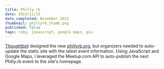 ```yaml
---
title: Philly.rb
date: 2013/11/15
date_completed: November 2013
thumbnail: phillyrb_thumb.png
published: false
tags: ruby, javascript, google maps, gis
---
```


[Thoughtbot](http://thoughtbot.com) designed the new [phillyrb.org](http://phillyrb.org), but organizers needed to auto-update the static site with the latest event information. Using JavaScript and Google Maps, I leveraged the Meetup.com API to auto-publish the next Philly.rb event to the site's homepage.
